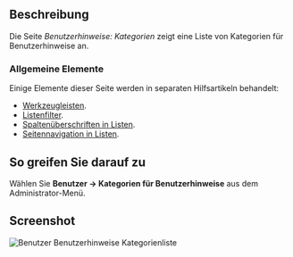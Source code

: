<!-- Filename: Help4.x:User_Notes:_Categories / Display title: Benutzerhinweise: Kategorien -->

## Beschreibung

Die Seite *Benutzerhinweise: Kategorien* zeigt eine Liste von Kategorien für Benutzerhinweise an.

### Allgemeine Elemente

Einige Elemente dieser Seite werden in separaten Hilfsartikeln behandelt:

* [Werkzeugleisten](jdocmanual?article=help/common-elements/toolbars).
* [Listenfilter](jdocmanual?article=help/common-elements/list-filters).
* [Spaltenüberschriften in Listen](jdocmanual?article=help/common-elements/list-column-headers).
* [Seitennavigation in Listen](jdocmanual?article=help/common-elements/list-pagination).

## So greifen Sie darauf zu

Wählen Sie **Benutzer → Kategorien für Benutzerhinweise** aus dem Administrator-Menü.

## Screenshot

![Benutzer Benutzerhinweise Kategorienliste](../../../de/images/users/users-user-notes-categories-list.png)
